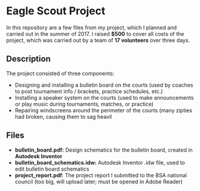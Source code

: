 # Eagle Scout Project
In this repository are a few files from my project, which I planned and carried out in the summer of 2017. I raised **$500** to cover all costs of the project, which was carried out by a team of **17 volunteers** over three days.
## Description
The project consisted of three components:
* Designing and installing a bulletin board on the courts (used by coaches to post tournament info / brackets, practice schedules, etc.)
* Installing a speaker system on the courts (used to make announcements or play music during tournaments, matches, or practice)
* Repairing windscreens around the perimeter of the courts (many zipties had broken, causing them to sag heavil
## Files
 * **bulletin_board.pdf:** Design schematics for the bulletin board, created in **Autodesk Inventor**
 * **bulletin_board_schematics.idw:** Autodesk Inventor .idw file, used to edit bulletin board schematics
 * **project_report.pdf**: The project report I submitted to the BSA national council (too big, will upload later; must be opened in Adobe Reader)
